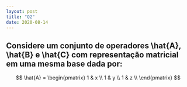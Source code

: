 ```yaml
---
layout: post
title: "Q2"
date: 2020-08-14
---
```

## Considere um conjunto de operadores \hat{A}, \hat{B} e \hat{C} com representação matricial em uma mesma base dada por:

$$ \hat{A} = 
    \begin{pmatrix}
    1 & x  \\
    1 & y  \\
    1 & z  \\
    \end{pmatrix}
$$


